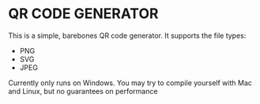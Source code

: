 # QR CODE GENERATOR

This is a simple, barebones QR code generator. It supports the file types:
- PNG
- SVG
- JPEG

Currently only runs on Windows. You may try to compile yourself with Mac and Linux, but no guarantees on performance
